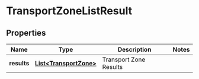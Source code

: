 # TransportZoneListResult

## Properties
Name | Type | Description | Notes
------------ | ------------- | ------------- | -------------
**results** | [**List&lt;TransportZone&gt;**](TransportZone.md) | Transport Zone Results | 
